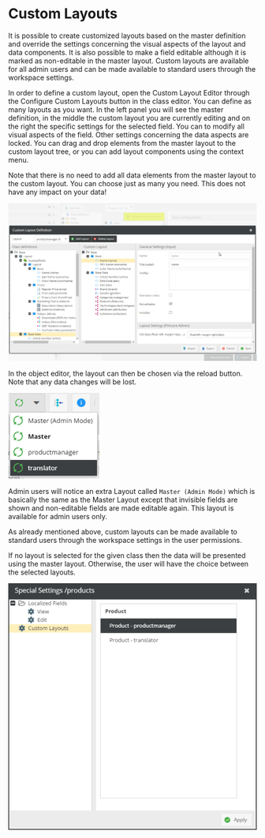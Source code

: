 # Custom Layouts
It is possible to create customized layouts based on the master definition and override the settings concerning the 
visual aspects of the layout and data components. It is also possible to make a field editable although it is 
marked as non-editable in the master layout. Custom layouts are available for all admin users and can be made 
available to standard users through the workspace settings.

In order to define a custom layout, open the Custom Layout Editor through the Configure Custom Layouts button in the 
class editor. You can define as many layouts as you want. In the left panel you will see the master definition, 
in the middle the custom layout you are currently editing and on the right the specific settings for the selected 
field. You can to modify all visual aspects of the field. Other settings concerning the data aspects are locked. 
You can drag and drop elements from the master layout to the custom layout tree, or you can add layout components 
using the context menu.

Note that there is no need to add all data elements from the master layout to the custom layout. You can choose 
just as many you need. This does not have any impact on your data!

![Custom Layouts](../../../img/classes-custom-layouts1.png)

In the object editor, the layout can then be chosen via the reload button. Note that any data changes will be lost.

![Custom Layouts](../../../img/classes-custom-layouts2.png)

Admin users will notice an extra Layout called `Master (Admin Mode)` which is basically the same as the Master 
Layout except that invisible fields are shown and non-editable fields are made editable again. This layout is available 
for admin users only. 

As already mentioned above, custom layouts can be made available to standard users through the workspace settings in 
the user permissions. 

If no layout is selected for the given class then the data will be presented using the master layout. Otherwise, 
the user will have the choice between the selected layouts.

![Custom Layouts](../../../img/classes-custom-layouts3.png)

